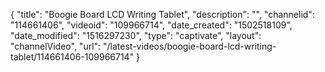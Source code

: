 {
    "title": "Boogie Board  LCD Writing Tablet",
    "description": "",
    "channelid": "114661406",
    "videoid": "109966714",
    "date_created": "1502518109",
    "date_modified": "1516297230",
    "type": "captivate",
    "layout": "channelVideo",
    "url": "\/latest-videos\/boogie-board-lcd-writing-tablet\/114661406-109966714"
}